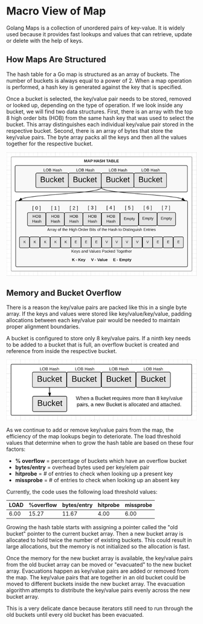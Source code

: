 # Macro View of Map

Golang Maps is a collection of unordered pairs of key-value. It is widely used because it provides fast lookups and values that can retrieve, update or delete with the help of keys.

## How Maps Are Structured

The hash table for a Go map is structured as an array of buckets. The number of buckets is always equal to a power of 2. When a map operation is performed, a hash key is generated against the key that is specified.

Once a bucket is selected, the key/value pair needs to be stored, removed or looked up, depending on the type of operation. If we look inside any bucket, we will find two data structures. First, there is an array with the top 8 high order bits (HOB) from the same hash key that was used to select the bucket. This array distinguishes each individual key/value pair stored in the respective bucket. Second, there is an array of bytes that store the key/value pairs. The byte array packs all the keys and then all the values together for the respective bucket.

![Hash Map](images/hash-map.png)

## Memory and Bucket Overflow

There is a reason the key/value pairs are packed like this in a single byte array. If the keys and values were stored like key/value/key/value, padding allocations between each key/value pair would be needed to maintain proper alignment boundaries.

A bucket is configured to store only 8 key/value pairs. If a ninth key needs to be added to a bucket that is full, an overflow bucket is created and reference from inside the respective bucket.

![Bucket Overflow](images/bucket-overflow.png)

As we continue to add or remove key/value pairs from the map, the efficiency of the map lookups begin to deteriorate. The load threshold values that determine when to grow the hash table are based on these four factors:

- **% overflow**   = percentage of buckets which have an overflow bucket
- **bytes/entry**  = overhead bytes used per key/elem pair
- **hitprobe**     = # of entries to check when looking up a present key
- **missprobe**    = # of entries to check when looking up an absent key

Currently, the code uses the following load threshold values:

| LOAD | %overflow | bytes/entry | hitprobe | missprobe |
|------|-----------|-------------|----------|-----------|
| 6.00 | 15.27     | 11.67       |   4.00   | 6.00      |

Growing the hash table starts with assigning a pointer called the "old bucket" pointer to the current bucket array. Then a new bucket array is allocated to hold twice the number of existing buckets. This could result in large allocations, but the memory is not initialized so the allocation is fast.

Once the memory for the new bucket array is available, the key/value pairs from the old bucket array can be moved or "evacuated" to the new bucket array. Evacuations happen as key/value pairs are added or removed from the map. The key/value pairs that are together in an old bucket could be moved to different buckets inside the new bucket array. The evacuation algorithm attempts to distribute the key/value pairs evenly across the new bucket array.

This is a very delicate dance because iterators still need to run through the old buckets until every old bucket has been evacuated.
